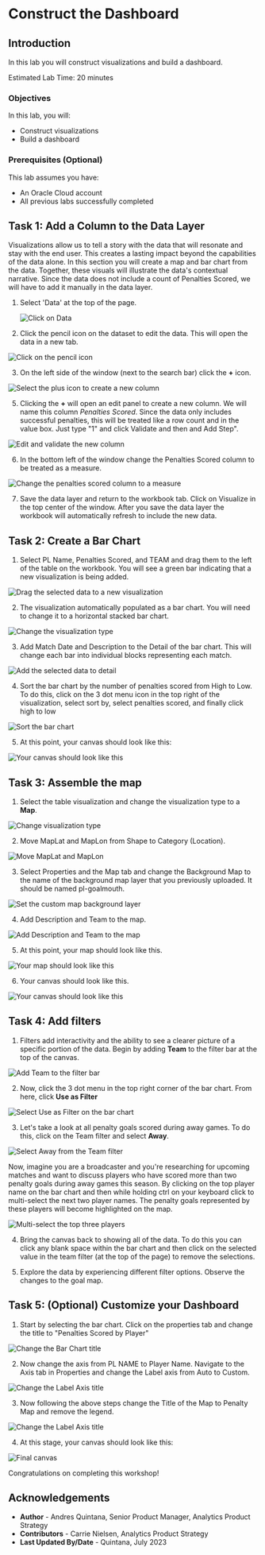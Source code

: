 # Construct the Dashboard

## Introduction

In this lab you will construct visualizations and build a dashboard.

Estimated Lab Time: 20 minutes

### Objectives

In this lab, you will:
* Construct visualizations
* Build a dashboard

### Prerequisites (Optional)

This lab assumes you have:
* An Oracle Cloud account
* All previous labs successfully completed


## Task 1: Add a Column to the Data Layer 
Visualizations allow us to tell a story with the data that will resonate and stay with the end user. This creates a lasting impact beyond the capabilities of the data alone. In this section you will create a map and bar chart from the data. Together, these visuals will illustrate the data's contextual narrative. Since the data does not include a count of Penalties Scored, we will have to add it manually in the data layer. 

1. Select 'Data' at the top of the page. 

	![Click on Data](images/data-layer1.png)

2. Click the pencil icon on the dataset to edit the data. This will open the data in a new tab.

  ![Click on the pencil icon](images/data-layer2.png)

3. On the left side of the window (next to the search bar) click the **+** icon. 

  ![Select the plus icon to create a new column](images/data-layer3.png) 

5. Clicking the **+** will open an edit panel to create a new column. We will name this column *Penalties Scored*. Since the data only includes successful penalties, this will be treated like a row count and in the value box. Just type "1" and click Validate and then and Add Step".

  ![Edit and validate the new column](images/data-layer4.png)

6. In the bottom left of the window change the Penalties Scored column to be treated as a measure. 

  ![Change the penalties scored column to a measure](images/data-layer5.png)

7. Save the data layer and return to the workbook tab. Click on Visualize in the top center of the window. After you save the data layer the workbook will automatically refresh to include the new data. 

## Task 2: Create a Bar Chart

1. Select PL Name, Penalties Scored, and TEAM and drag them to the left of the table on the workbook. You will see a green bar indicating that a new visualization is being added. 

  ![Drag the selected data to a new visualization](images/create-barchart1.png)

2. The visualization automatically populated as a bar chart. You will need to change it to a horizontal stacked bar chart. 

  ![Change the visualization type](images/create-barchart2.png)

3. Add Match Date and Description to the Detail of the bar chart. This will change each bar into individual blocks representing each match. 

  ![Add the selected data to detail](images/create-barchart3.png)

4. Sort the bar chart by the number of penalties scored from High to Low. To do this, click on the 3 dot menu icon in the top right of the visualization, select sort by, select penalties scored, and finally click high to low 

  ![Sort the bar chart](images/create-barchart4.png)

5. At this point, your canvas should look like this:

  ![Your canvas should look like this](images/create-barchart5.png)

## Task 3: Assemble the map

1. Select the table visualization and change the visualization type to a **Map**. 

  ![Change visualization type](images/create-map1.png)

2. Move MapLat and MapLon from Shape to Category (Location). 

  ![Move MapLat and MapLon](images/create-map2.png)

3. Select Properties and the Map tab and change the Background Map to the name of the background map layer that you previously uploaded. It should  be named pl-goalmouth.

  ![Set the custom map background layer](images/create-map3.png)

4. Add Description and Team to the map. 

  ![Add Description and Team to the map](images/create-map6.png)

5. At this point, your map should look like this.

  ![Your map should look like this](images/create-map4.png)

6. Your canvas should look like this.
  
  ![Your canvas should look like this](images/create-map5.png)

## Task 4: Add filters

1. Filters add interactivity and the ability to see a clearer picture of a specific portion of the data. Begin by adding **Team** to the filter bar at the top of the canvas. 

  ![Add Team to the filter bar](images/add-filter1.png)

2. Now, click the 3 dot menu in the top right corner of the bar chart. From here, click **Use as Filter** 

  ![Select Use as Filter on the bar chart](images/add-filter2.png)

3. Let's take a look at all penalty goals scored during away games. To do this, click on the Team filter and select **Away**.  

  ![Select Away from the Team filter](images/add-filter3.png)

Now, imagine you are a broadcaster and you're researching for upcoming matches and want to discuss players who have scored more than two penalty goals during away games this season. By clicking on the top player name on the bar chart and then while holding ctrl on your keyboard click to multi-select the next two player names. The penalty goals represented by these players will become highlighted on the map.  

  ![Multi-select the top three players](images/add-filter4.png)

4. Bring the canvas back to showing all of the data. To do this you can click any blank space within the bar chart and then click on the selected value in the team filter (at the top of the page) to remove the selections. 

7. Explore the data by experiencing different filter options. Observe the changes to the goal map. 

## Task 5: (Optional) Customize your Dashboard 

1. Start by selecting the bar chart. Click on the properties tab and change the title to "Penalties Scored by Player"

  ![Change the Bar Chart title](images/customize1.png)

2. Now change the axis from PL NAME to Player Name. Navigate to the Axis tab in Properties and change the Label axis from Auto to Custom. 

  ![Change the Label Axis title](images/customize2.png)

3. Now following the above steps change the Title of the Map to Penalty Map and remove the legend. 

  ![Change the Label Axis title](images/customize3.png)

4. At this stage, your canvas should look like this:

  ![Final canvas](images/customize4.png)

Congratulations on completing this workshop! 


## Acknowledgements
* **Author** - Andres Quintana, Senior Product Manager, Analytics Product Strategy
* **Contributors** -  Carrie Nielsen, Analytics Product Strategy
* **Last Updated By/Date** - Quintana, July 2023
